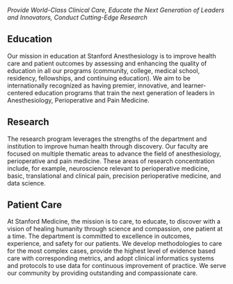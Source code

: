 
_Provide World-Class Clinical Care, Educate the Next Generation of Leaders and Innovators, Conduct Cutting-Edge Research_

## Education
Our mission in education at Stanford Anesthesiology is to improve health care and patient outcomes by assessing and enhancing the quality of education in all our programs (community, college, medical school, residency, fellowships, and continuing education).  We aim to be internationally recognized as having premier, innovative, and learner-centered education programs that train the next generation of leaders in Anesthesiology, Perioperative and Pain Medicine.
 
## Research
The research program leverages the strengths of the department and institution to improve human health through discovery. Our faculty are focused on multiple thematic areas to advance the field of anesthesiology, perioperative and pain medicine. These areas of research concentration include, for example, neuroscience relevant to perioperative medicine, basic, translational and clinical pain, precision perioperative medicine, and data science.

## Patient Care
At Stanford Medicine, the mission is to care, to educate, to discover with a vision of healing humanity through science and compassion, one patient at a time. The department is committed to excellence in outcomes, experience, and safety for our patients. We develop methodologies to care for the most complex cases, provide the highest level of evidence based care with corresponding metrics, and adopt clinical informatics systems and protocols to use data for continuous improvement of practice. We serve our community by providing outstanding and compassionate care.

